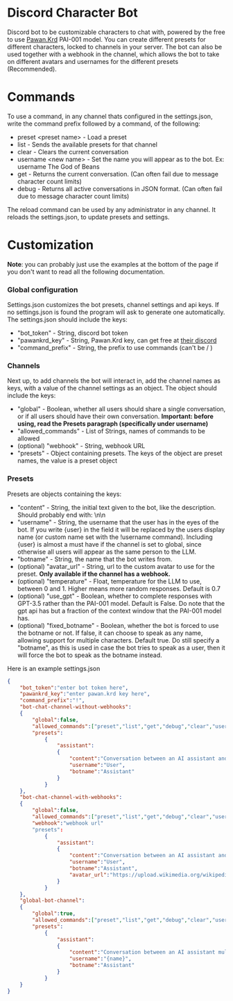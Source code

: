# Discord Character Bot

Discord bot to be customizable characters to chat with, powered by the free to use [Pawan.Krd](https://discord.gg/pawan) PAI-001 model.
You can create different presets for different characters, locked to channels in your server.
The bot can also be used together with a webhook in the channel, which allows the bot to take on different avatars and usernames for the different presets (Recommended).


# Commands
To use a command, in any channel thats configured in the settings.json, write the command prefix followed by a command, of the following:
* preset \<preset name\> - Load a preset
* list - Sends the available presets for that channel
* clear - Clears the current conversation
* username \<new name\> - Set the name you will appear as to the bot. Ex: username The God of Beans
* get - Returns the current conversation. (Can often fail due to message character count limits)
* debug - Returns all active conversations in JSON format. (Can often fail due to message character count limits)

The reload command can be used by any administrator in any channel. It reloads the settings.json, to update presets and settings.

# Customization
**Note**: you can probably just use the examples at the bottom of the page if you don't want to read all the following documentation.
### Global configuration
Settings.json customizes the bot presets, channel settings and api keys. If no settings.json is found the program will ask to generate one automatically.
The settings.json should include the keys: 
* "bot_token" - String, discord bot token
* "pawankrd_key" - String, Pawan.Krd key, can get free at [their discord](https://discord.gg/pawan)
* "command_prefix" - String, the prefix to use commands (can't be / )

### Channels
Next up, to add channels the bot will interact in, add the channel names as keys, with a value of the channel settings as an object. The object should include the keys:
* "global" - Boolean, whether all users should share a single conversation, or if all users should have their own conversation. **Important: before using, read the Presets paragraph (specifically under username)**
* "allowed_commands" - List of Strings, names of commands to be allowed
* (optional) "webhook" - String, webhook URL
* "presets" - Object containing presets. The keys of the object are preset names, the value is a preset object

### Presets
Presets are objects containing the keys:
* "content" - String, the initial text given to the bot, like the description. Should probably end with: \n\n
* "username" - String, the username that the user has in the eyes of the bot. If you write {user} in the field it will be replaced by the users display name (or custom name set with the !username command). Including {user} is almost a must have if the channel is set to global, since otherwise all users will appear as the same person to the LLM.
* "botname" - String, the name that the bot writes from.
* (optional) "avatar_url" - String, url to the custom avatar to use for the preset. **Only available if the channel has a webhook.**
* (optional) "temperature" - Float, temperature for the LLM to use, between 0 and 1. Higher means more random responses. Default is 0.7
* (optional) "use_gpt" - Boolean, whether to complete responses with GPT-3.5 rather than the PAI-001 model. Default is False. Do note that the gpt api has but a fraction of the context window that the PAI-001 model has.
* (optional) "fixed_botname" - Boolean, whether the bot is forced to use the botname or not. If false, it can choose to speak as any name, allowing support for multiple characters. Default true. Do still specify a "botname", as this is used in case the bot tries to speak as a user, then it will force the bot to speak as the botname instead.

Here is an example settings.json
```json
{
    "bot_token":"enter bot token here",
    "pawankrd_key":"enter pawan.krd key here",
    "command_prefix":"!",
    "bot-chat-channel-without-webhooks":
    {
        "global":false,
        "allowed_commands":["preset","list","get","debug","clear","username"],
        "presets":
            {
                "assistant":
                {
                    "content":"Conversation between an AI assistant and user.\n\n",
                    "username":"User",
                    "botname":"Assistant"
                }
            }
    },
    "bot-chat-channel-with-webhooks":
    {
        "global":false,
        "allowed_commands":["preset","list","get","debug","clear","username"],
        "webhook":"webhook url"
        "presets":
            {
                "assistant":
                {
                    "content":"Conversation between an AI assistant and user.\n\n",
                    "username":"User",
                    "botname":"Assistant",
                    "avatar_url":"https://upload.wikimedia.org/wikipedia/commons/thumb/0/04/ChatGPT_logo.svg/800px-ChatGPT_logo.svg.png"
                }
            }
    },
    "global-bot-channel":
    {
        "global":true,
        "allowed_commands":["preset","list","get","debug","clear","username"],
        "presets":
            {
                "assistant":
                {
                    "content":"Conversation between an AI assistant multiple users.\n\n",
                    "username":"{name}",
                    "botname":"Assistant"
                }
            }
    }
}
```
